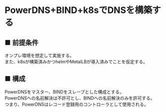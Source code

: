 # PowerDNS+BIND+k8sでDNSを構築する
## ■ 前提条件
オンプレ環境を想定して実施する。  
また、k8sが構築済みかつhelmやMetalLBが導入済みでことを仮定する。
## ■ 構成
PowerDNSをマスター、BINDをスレーブとした構成とする。  
PowerDNSへの名前解決は不許可とし、BINDへの名前解決のみを許可する。  
つまり、PowerDNSはレコード登録用のコントローラとして使用される。
